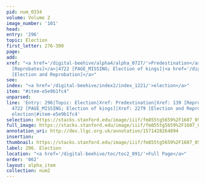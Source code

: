 ```yaml
---
pid: num_0334
volume: Volume 2
image_number: '101'
head: 
entry: '296'
topic: Election
first_letter: 276-300
page: 
add: 
xref: "<a href='/digital-beehive/alpha4/alpha_0727/'>Predestination</a>|<a href='/digital-beehive/num1/num_0144/'>139
  [Reprobates]</a>|4722 [PAGE_MISSING; Election of kings]|<a href='/digital-beehive/toc/toc2_399/'>2279
  [Election and Reprobation]</a>"
see: 
index: "<a href='/digital-beehive/index2/index_1221/'>election</a>"
item: "#item-e5e9b1fc4"
unparsed: 
line: 'Entry: 296|Topic: Election|Xref: Predestination|Xref: 139 [Reprobates]|Xref:
  4722 [PAGE_MISSING; Election of kings]|Xref: 2279 [Election and Reprobation]|Index:
  election|#item-e5e9b1fc4'
selection: https://stacks.stanford.edu/image/iiif/fm855tg5659%2F1607_0568/259,1025,3147,747/full/0/default.jpg
full_image: https://stacks.stanford.edu/image/iiif/fm855tg5659%2F1607_0568/full/full/0/default.jpg
annotation_uri: http://dev.llgc.org.uk/annotation/1571428264894
insertion: 
thumbnail: https://stacks.stanford.edu/image/iiif/fm855tg5659%2F1607_0568/259,1025,600,180/250,/0/default.jpg
label: 296. Election
location: "<a href='/digital-beehive/toc/toc2_091/'>Full Page</a>"
order: '062'
layout: alpha_item
collection: num2
---
```

